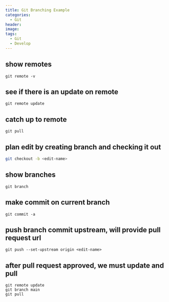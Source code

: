 ```yaml
---
title: Git Branching Example
categories:
  - Git
header:
image: 
tags:
  - Git
  - Develop
---
```


## show remotes
```
git remote -v
```

## see if there is an update on remote
```
git remote update
```

## catch up to remote
```
git pull
```

## plan edit by creating branch and checking it out
```sh
git checkout -b <edit-name>
```

## show branches
```
git branch
```

## make commit on current branch
```
git commit -a
```

## push branch commit upstream, will provide pull request url
```
git push --set-upstream origin <edit-name>
```

## after pull request approved, we must update and pull
```
git remote update
git branch main
git pull
```




